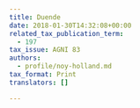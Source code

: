 ```yaml
---
title: Duende
date: 2018-01-30T14:32:08+00:00
related_tax_publication_term:
  - 197
tax_issue: AGNI 83
authors:
  - profile/noy-holland.md
tax_format: Print
translators: []

---
```

